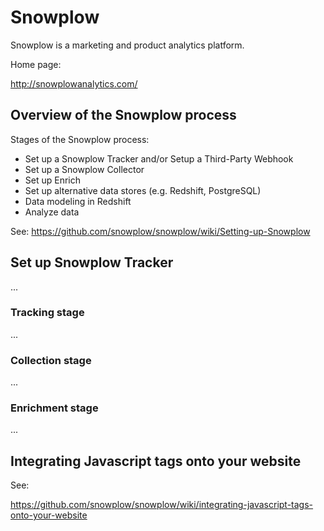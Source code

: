 # Snowplow

Snowplow is a marketing and product analytics platform.

Home page:

http://snowplowanalytics.com/

## Overview of the Snowplow process

Stages of the Snowplow process:

* Set up a Snowplow Tracker and/or Setup a Third-Party Webhook
* Set up a Snowplow Collector
* Set up Enrich
* Set up alternative data stores (e.g. Redshift, PostgreSQL)
* Data modeling in Redshift
* Analyze data

See:
https://github.com/snowplow/snowplow/wiki/Setting-up-Snowplow
 
## Set up Snowplow Tracker

...

### Tracking stage

...

### Collection stage

...

### Enrichment stage

...

## Integrating Javascript tags onto your website

See:

https://github.com/snowplow/snowplow/wiki/integrating-javascript-tags-onto-your-website
